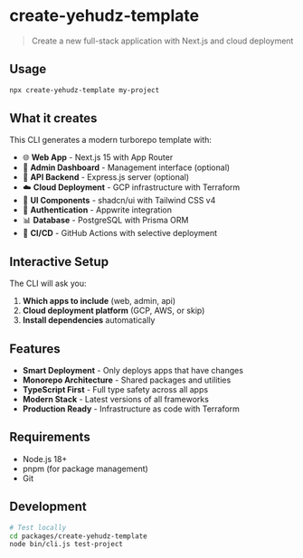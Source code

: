 # create-yehudz-template

> Create a new full-stack application with Next.js and cloud deployment

## Usage

```bash
npx create-yehudz-template my-project
```

## What it creates

This CLI generates a modern turborepo template with:

- 🌐 **Web App** - Next.js 15 with App Router
- 🔧 **Admin Dashboard** - Management interface (optional)
- 🚀 **API Backend** - Express.js server (optional)
- ☁️ **Cloud Deployment** - GCP infrastructure with Terraform
- 🎨 **UI Components** - shadcn/ui with Tailwind CSS v4
- 🔐 **Authentication** - Appwrite integration
- 📊 **Database** - PostgreSQL with Prisma ORM
- 🚢 **CI/CD** - GitHub Actions with selective deployment

## Interactive Setup

The CLI will ask you:

1. **Which apps to include** (web, admin, api)
2. **Cloud deployment platform** (GCP, AWS, or skip)
3. **Install dependencies** automatically

## Features

- **Smart Deployment** - Only deploys apps that have changes
- **Monorepo Architecture** - Shared packages and utilities
- **TypeScript First** - Full type safety across all apps
- **Modern Stack** - Latest versions of all frameworks
- **Production Ready** - Infrastructure as code with Terraform

## Requirements

- Node.js 18+
- pnpm (for package management)
- Git

## Development

```bash
# Test locally
cd packages/create-yehudz-template
node bin/cli.js test-project
```